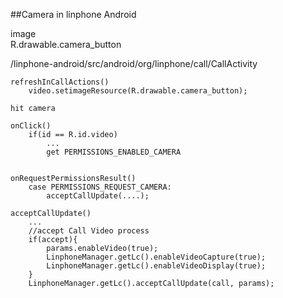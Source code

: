 ##Camera in linphone Android

image  
R.drawable.camera_button

/linphone-android/src/android/org/linphone/call/CallActivity
```
refreshInCallActions()
    video.setimageResource(R.drawable.camera_button);

hit camera

onClick()
    if(id == R.id.video)
        ...
        get PERMISSIONS_ENABLED_CAMERA


onRequestPermissionsResult()
    case PERMISSIONS_REQUEST_CAMERA:
        acceptCallUpdate(....);

acceptCallUpdate()
    ...
    //accept Call Video process
    if(accept){
        params.enableVideo(true);
        LinphoneManager.getLc().enableVideoCapture(true);
        LinphoneManager.getLc().enableVideoDisplay(true);
    }
    LinphoneManager.getLc().acceptCallUpdate(call, params);

```
